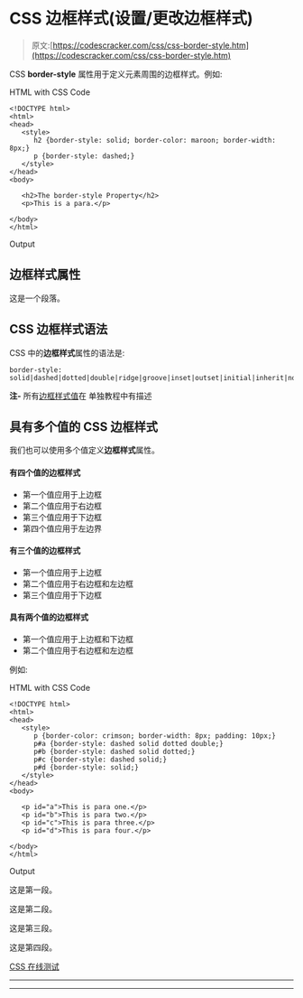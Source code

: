 # CSS 边框样式(设置/更改边框样式)

> 原文:[https://codescracker.com/css/css-border-style.htm](https://codescracker.com/css/css-border-style.htm)

CSS **border-style** 属性用于定义元素周围的边框样式。例如:

HTML with CSS Code

```
<!DOCTYPE html>
<html>
<head>
   <style>
      h2 {border-style: solid; border-color: maroon; border-width: 8px;}
      p {border-style: dashed;}
   </style>
</head>
<body>

   <h2>The border-style Property</h2>
   <p>This is a para.</p>

</body>
</html>
```

Output

## 边框样式属性

这是一个段落。

## CSS 边框样式语法

CSS 中的**边框样式**属性的语法是:

```
border-style: solid|dashed|dotted|double|ridge|groove|inset|outset|initial|inherit|none|hidden;
```

**注-** 所有[边框样式值](/css/css-border-style-values.htm)在 单独教程中有描述

## 具有多个值的 CSS 边框样式

我们也可以使用多个值定义**边框样式**属性。

#### 有四个值的边框样式

*   第一个值应用于上边框
*   第二个值应用于右边框
*   第三个值应用于下边框
*   第四个值应用于左边界

#### 有三个值的边框样式

*   第一个值应用于上边框
*   第二个值应用于右边框和左边框
*   第三个值应用于下边框

#### 具有两个值的边框样式

*   第一个值应用于上边框和下边框
*   第二个值应用于右边框和左边框

例如:

HTML with CSS Code

```
<!DOCTYPE html>
<html>
<head>
   <style>
      p {border-color: crimson; border-width: 8px; padding: 10px;}
      p#a {border-style: dashed solid dotted double;}
      p#b {border-style: dashed solid dotted;}
      p#c {border-style: dashed solid;}
      p#d {border-style: solid;}
   </style>
</head>
<body>

   <p id="a">This is para one.</p>
   <p id="b">This is para two.</p>
   <p id="c">This is para three.</p>
   <p id="d">This is para four.</p>

</body>
</html>
```

Output

这是第一段。

这是第二段。

这是第三段。

这是第四段。

[CSS 在线测试](/exam/showtest.php?subid=5)

* * *

* * *
